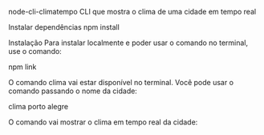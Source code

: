 node-cli-climatempo
CLI que mostra o clima de uma cidade em tempo real

Instalar dependências
npm install

Instalação
Para instalar localmente e poder usar o comando no terminal, use o comando:

npm link

O comando clima vai estar disponível no terminal. Você pode usar o comando passando o nome da cidade:

clima porto alegre

O comando vai mostrar o clima em tempo real da cidade: